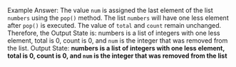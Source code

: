 Example Answer: 
The value `num` is assigned the last element of the list `numbers` using the `pop()` method. The list `numbers` will have one less element after `pop()` is executed. The value of `total` and `count` remain unchanged. Therefore, the Output State is: numbers is a list of integers with one less element, total is 0, count is 0, and `num` is the integer that was removed from the list.
Output State: **numbers is a list of integers with one less element, total is 0, count is 0, and `num` is the integer that was removed from the list**